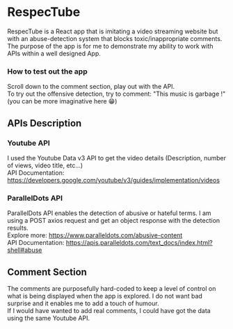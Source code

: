 # RespecTube

RespecTube is a React app that is imitating a video streaming website but with an abuse-detection system that blocks toxic/inappropriate comments. <br>
The purpose of the app is for me to demonstrate my ability to work with APIs within a well designed App.

### How to test out the app
Scroll down to the comment section, play out with the API. <br>
To try out the offensive detection, try to comment: "This music is garbage !" (you can be more imaginative here 😁)

## APIs Description
### Youtube API
I used the Youtube Data v3 API to get the video details (Description, number of views, video title, etc...)
<br> API Documentation: https://developers.google.com/youtube/v3/guides/implementation/videos

### ParallelDots API
ParallelDots API enables the detection of abusive or hateful terms. I am using a POST axios request and get an object response with the detection results.
<br> Explore more: https://www.paralleldots.com/abusive-content
<br> API Documentation: https://apis.paralleldots.com/text_docs/index.html?shell#abuse

## Comment Section
The comments are purposefully hard-coded to keep a level of control on what is being displayed when the app is explored. I do not want bad surprise and it enables me to add a touch of humour. <br>
If I would have wanted to add real comments, I could have got the data using the same Youtube API.

